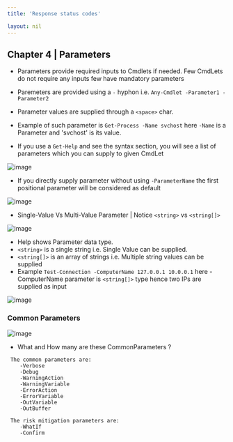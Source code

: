 ```yaml
---
title: 'Response status codes'

layout: nil
---
```


## Chapter 4 | Parameters

* Parameters provide required inputs to Cmdlets if needed. Few CmdLets do not require any inputs few have mandatory parameters
* Paremeters are provided using a `-` hyphon i.e. `Any-Cmdlet -Parameter1 -Parameter2`
* Parameter values are supplied through a `<space>` char.
* Example of such parameter is `Get-Process -Name svchost` here `-Name` is a Parameter and 'svchost' is its value.

* If you use a `Get-Help` and see the syntax section, you will see a list of parameters which you can supply to given CmdLet

![image](https://user-images.githubusercontent.com/13016162/50883084-fa1edb00-140c-11e9-873e-1bd549a2f2f2.png)

* If you directly supply parameter without using `-ParameterName` the first positional parameter will be considered as default

![image](https://user-images.githubusercontent.com/13016162/50894379-1597df00-1429-11e9-84ad-863597f0efad.png)

* Single-Value Vs Multi-Value Parameter | Notice `<string>` vs `<string[]>`

![image](https://user-images.githubusercontent.com/13016162/50893305-90abc600-1426-11e9-80c5-85763ec896bf.png)

* Help shows Parameter data type. 
* `<string>` is a single string i.e. Single Value can be supplied.
* `<string[]>` is an array of strings i.e. Multiple string values can be supplied
* Example `Test-Connection -ComputerName 127.0.0.1 10.0.0.1` here -ComputerName parameter is `<string[]>` type hence two IPs are supplied as input

![image](https://user-images.githubusercontent.com/13016162/50893776-aff72300-1427-11e9-9bdc-43c1fe13e339.png)

### Common Parameters

![image](https://user-images.githubusercontent.com/13016162/50883162-48cc7500-140d-11e9-91cd-35b15bb1d2a6.png)

* What and How many are these CommonParameters ?

```
 The common parameters are:
    -Verbose
    -Debug
    -WarningAction
    -WarningVariable
    -ErrorAction
    -ErrorVariable
    -OutVariable
    -OutBuffer
    
 The risk mitigation parameters are:
    -WhatIf
    -Confirm
```



